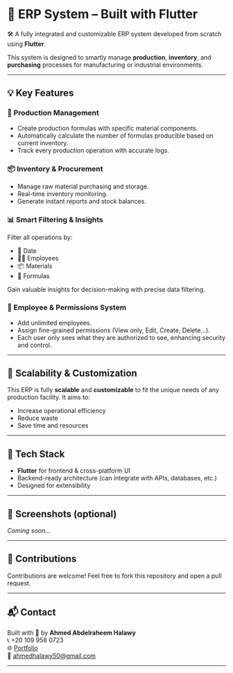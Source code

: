 # 🧩 ERP System – Built with Flutter

🛠️ A fully integrated and customizable ERP system developed from scratch using **Flutter**.

This system is designed to smartly manage **production**, **inventory**, and **purchasing** processes for manufacturing or industrial environments.

---

## 💡 Key Features

### 🧪 Production Management
- Create production formulas with specific material components.
- Automatically calculate the number of formulas producible based on current inventory.
- Track every production operation with accurate logs.

### 📦 Inventory & Procurement
- Manage raw material purchasing and storage.
- Real-time inventory monitoring.
- Generate instant reports and stock balances.

### 📊 Smart Filtering & Insights
Filter all operations by:
- 📅 Date  
- 👨‍💼 Employees  
- 📦 Materials  
- 🧪 Formulas  

Gain valuable insights for decision-making with precise data filtering.

### 👥 Employee & Permissions System
- Add unlimited employees.
- Assign fine-grained permissions (View only, Edit, Create, Delete...).
- Each user only sees what they are authorized to see, enhancing security and control.

---

## 🔧 Scalability & Customization

This ERP is fully **scalable** and **customizable** to fit the unique needs of any production facility. It aims to:
- Increase operational efficiency  
- Reduce waste  
- Save time and resources

---

## 🚀 Tech Stack
- **Flutter** for frontend & cross-platform UI
- Backend-ready architecture (can integrate with APIs, databases, etc.)
- Designed for extensibility

---

## 📸 Screenshots (optional)
*Coming soon...*

---

## 🤝 Contributions
Contributions are welcome! Feel free to fork this repository and open a pull request.

---

## 📬 Contact
Built with 💙 by **Ahmed Abdelraheem Halawy**  
📞 +20 109 958 0723  
🌐 [Portfolio](https://www.halawy.xyz)  
📧 [ahmedhalawy50@gmail.com](mailto:ahmedhalawy50@gmail.com)

---
